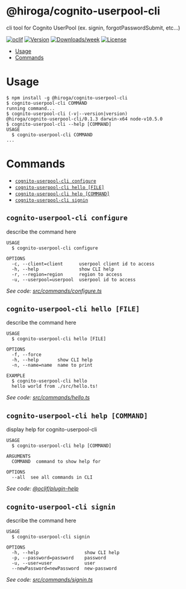 @hiroga/cognito-userpool-cli
============================

cli tool for Cognito UserPool (ex. signin, forgotPasswordSubmit, etc...)

[![oclif](https://img.shields.io/badge/cli-oclif-brightgreen.svg)](https://oclif.io)
[![Version](https://img.shields.io/npm/v/@hiroga/cognito-userpool-cli.svg)](https://npmjs.org/package/@hiroga/cognito-userpool-cli)
[![Downloads/week](https://img.shields.io/npm/dw/@hiroga/cognito-userpool-cli.svg)](https://npmjs.org/package/@hiroga/cognito-userpool-cli)
[![License](https://img.shields.io/npm/l/@hiroga/cognito-userpool-cli.svg)](https://github.com/hiroga-cc/cognito-userpool-cli/blob/master/package.json)

<!-- toc -->
* [Usage](#usage)
* [Commands](#commands)
<!-- tocstop -->
# Usage
<!-- usage -->
```sh-session
$ npm install -g @hiroga/cognito-userpool-cli
$ cognito-userpool-cli COMMAND
running command...
$ cognito-userpool-cli (-v|--version|version)
@hiroga/cognito-userpool-cli/0.1.3 darwin-x64 node-v10.5.0
$ cognito-userpool-cli --help [COMMAND]
USAGE
  $ cognito-userpool-cli COMMAND
...
```
<!-- usagestop -->
# Commands
<!-- commands -->
* [`cognito-userpool-cli configure`](#cognito-userpool-cli-configure)
* [`cognito-userpool-cli hello [FILE]`](#cognito-userpool-cli-hello-file)
* [`cognito-userpool-cli help [COMMAND]`](#cognito-userpool-cli-help-command)
* [`cognito-userpool-cli signin`](#cognito-userpool-cli-signin)

## `cognito-userpool-cli configure`

describe the command here

```
USAGE
  $ cognito-userpool-cli configure

OPTIONS
  -c, --client=client      userpool client id to access
  -h, --help               show CLI help
  -r, --region=region      region to access
  -u, --userpool=userpool  userpool id to access
```

_See code: [src/commands/configure.ts](https://github.com/hiroga-cc/cognito-userpool-cli/blob/v0.1.3/src/commands/configure.ts)_

## `cognito-userpool-cli hello [FILE]`

describe the command here

```
USAGE
  $ cognito-userpool-cli hello [FILE]

OPTIONS
  -f, --force
  -h, --help       show CLI help
  -n, --name=name  name to print

EXAMPLE
  $ cognito-userpool-cli hello
  hello world from ./src/hello.ts!
```

_See code: [src/commands/hello.ts](https://github.com/hiroga-cc/cognito-userpool-cli/blob/v0.1.3/src/commands/hello.ts)_

## `cognito-userpool-cli help [COMMAND]`

display help for cognito-userpool-cli

```
USAGE
  $ cognito-userpool-cli help [COMMAND]

ARGUMENTS
  COMMAND  command to show help for

OPTIONS
  --all  see all commands in CLI
```

_See code: [@oclif/plugin-help](https://github.com/oclif/plugin-help/blob/v2.1.6/src/commands/help.ts)_

## `cognito-userpool-cli signin`

describe the command here

```
USAGE
  $ cognito-userpool-cli signin

OPTIONS
  -h, --help                 show CLI help
  -p, --password=password    password
  -u, --user=user            user
  --newPassword=newPassword  new-password
```

_See code: [src/commands/signin.ts](https://github.com/hiroga-cc/cognito-userpool-cli/blob/v0.1.3/src/commands/signin.ts)_
<!-- commandsstop -->
